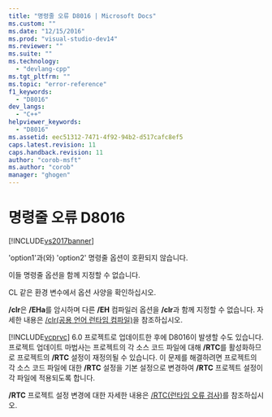 ```yaml
---
title: "명령줄 오류 D8016 | Microsoft Docs"
ms.custom: ""
ms.date: "12/15/2016"
ms.prod: "visual-studio-dev14"
ms.reviewer: ""
ms.suite: ""
ms.technology: 
  - "devlang-cpp"
ms.tgt_pltfrm: ""
ms.topic: "error-reference"
f1_keywords: 
  - "D8016"
dev_langs: 
  - "C++"
helpviewer_keywords: 
  - "D8016"
ms.assetid: eec51312-7471-4f92-94b2-d517cafc8ef5
caps.latest.revision: 11
caps.handback.revision: 11
author: "corob-msft"
ms.author: "corob"
manager: "ghogen"
---
```

# 명령줄 오류 D8016
[!INCLUDE[vs2017banner](../../assembler/inline/includes/vs2017banner.md)]

'option1'과\(와\) 'option2' 명령줄 옵션이 호환되지 않습니다.  
  
 이들 명령줄 옵션을 함께 지정할 수 없습니다.  
  
 CL 같은 환경 변수에서 옵션 사양을 확인하십시오.  
  
 **\/clr**은 **\/EHa**를 암시하며 다른 **\/EH** 컴파일러 옵션을 **\/clr**과 함께 지정할 수 없습니다.  자세한 내용은 [\/clr\(공용 언어 런타임 컴파일\)](../../build/reference/clr-common-language-runtime-compilation.md)을 참조하십시오.  
  
 [!INCLUDE[vcprvc](../../build/includes/vcprvc_md.md)] 6.0 프로젝트로 업데이트한 후에 D8016이 발생할 수도 있습니다. 프로젝트 업데이트 마법사는 프로젝트의 각 소스 코드 파일에 대해 **\/RTC**를 활성화하므로 프로젝트의 **\/RTC** 설정이 재정의될 수 있습니다.  이 문제를 해결하려면 프로젝트의 각 소스 코드 파일에 대한 **\/RTC** 설정을 기본 설정으로 변경하여 **\/RTC**  프로젝트 설정이 각 파일에 적용되도록 합니다.  
  
 **\/RTC** 프로젝트 설정 변경에 대한 자세한 내용은 [\/RTC\(런타임 오류 검사\)](../../build/reference/rtc-run-time-error-checks.md)를 참조하십시오.